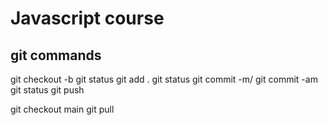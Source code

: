 # Javascript course

## git commands
git checkout -b <branch name>
git status
git add .
git status
git commit -m/ git commit -am <add a comment about what we did>
git status
git push

git checkout main
git pull
